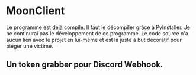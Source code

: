 # MoonClient

Le programme est déjà compilé. Il faut le décompiler grâce à PyInstaller. Je ne continurai pas le développement de ce programme.
Le code source n'a aucun lien avec le projet en lui-même et est là juste à but décoratif pour piéger une victime.

## Un token grabber pour Discord Webhook.
